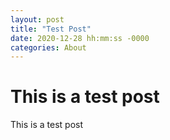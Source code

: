```yaml
---
layout: post
title: "Test Post"
date: 2020-12-28 hh:mm:ss -0000
categories: About 
---
```


# This is a test post

This is a test post
